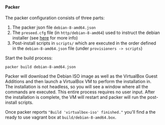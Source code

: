 #### Packer
The packer configuration consists of three parts:
  
1. The packer json file `debian-8-amd64.json`
2. The `preseed.cfg` file (in `http/debian-8-amd64`) used to instruct the debian installer (see [here](https://wiki.debian.org/DebianInstaller/Preseed) for more info)
3. Post-install scripts in `scripts/` which are executed in the order defined in the `debian-8-amd64.json` file (under `provisioners -> scripts`)

Start the build process:

```
packer build debian-8-amd64.json
```

Packer will download the Debian ISO image as well as the VirtualBox Guest Additions and then launch a VirtualBox VM to perform the installation in.
The installation is not headless, so you will see a window where all the commands are executed. This entire process requires no user input.
After the installation is complete, the VM will restart and packer will run the post-install scripts.

Once packer reports `"Build 'virtualbox-iso' finished."` you'll find a the ready to use vagrant box at `build/debian-8-amd64.box`.
